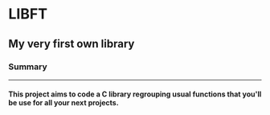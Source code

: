 # LIBFT
## My very first own library
### Summary
***
#### This project aims to code a C library regrouping usual functions that you'll be use for all your next projects.
